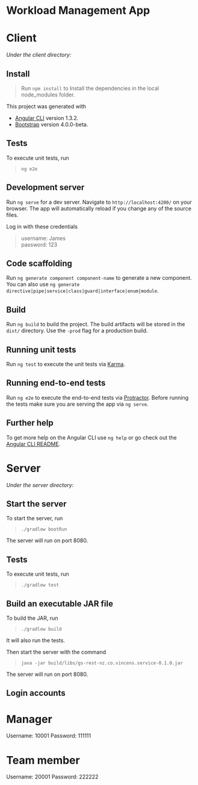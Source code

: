  Workload Management App
 ===

# Client

_Under the client directory:_

## Install

> Run `npm install` to Install the dependencies in the local node_modules folder.

This project was generated with 
* [Angular CLI](https://github.com/angular/angular-cli) version 1.3.2.
* [Bootstrap](http://getbootstrap.com/) version 4.0.0-beta.

## Tests

To execute unit tests, run
> `ng e2e`

## Development server

Run `ng serve` for a dev server. Navigate to `http://localhost:4200/` on your browser. The app will automatically reload if you change any of the source files.

Log in with these credentials
> username: James\
> password: 123

## Code scaffolding

Run `ng generate component component-name` to generate a new component. You can also use `ng generate directive|pipe|service|class|guard|interface|enum|module`.

## Build

Run `ng build` to build the project. The build artifacts will be stored in the `dist/` directory. Use the `-prod` flag for a production build.

## Running unit tests

Run `ng test` to execute the unit tests via [Karma](https://karma-runner.github.io).

## Running end-to-end tests

Run `ng e2e` to execute the end-to-end tests via [Protractor](http://www.protractortest.org/).
Before running the tests make sure you are serving the app via `ng serve`.

## Further help

To get more help on the Angular CLI use `ng help` or go check out the [Angular CLI README](https://github.com/angular/angular-cli/blob/master/README.md).

# Server

_Under the server directory_:

## Start the server

To start the server, run
> `./gradlew bootRun`

The server will run on port 8080.

## Tests

To execute unit tests, run
> `./gradlew test`

## Build an executable JAR file

To build the JAR, run
>`./gradlew build`

It will also run the tests.

Then start the server with the command
> `java -jar build/libs/gs-rest-nz.co.vincens.service-0.1.0.jar`

The server will run on port 8080.


## Login accounts
# Manager
Username: 10001
Password: 111111
# Team member
Username: 20001
Password: 222222
